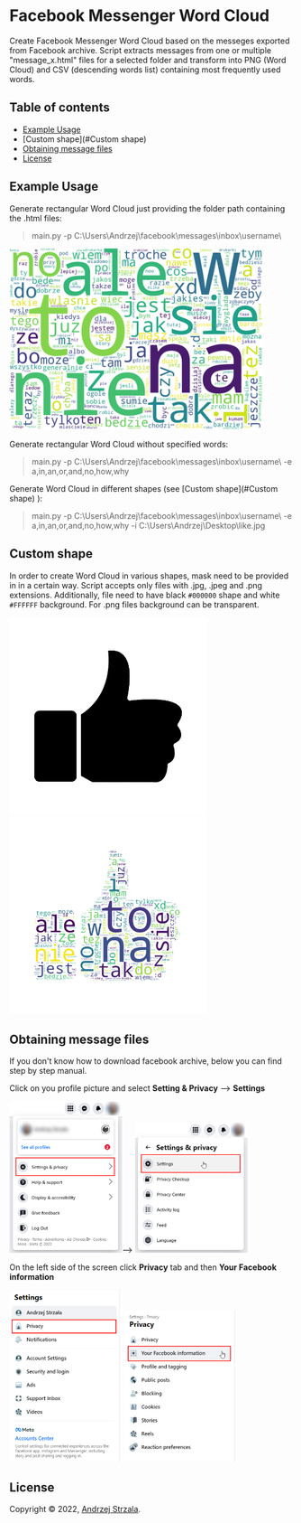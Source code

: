 # Facebook Messenger Word Cloud
Create Facebook Messenger Word Cloud based on the messeges exported from Facebook archive. Script extracts messages from one or multiple "message_x.html" files for a selected folder and transform into PNG (Word Cloud) and CSV (descending words list) containing most frequently used words.

## Table of contents
* [Example Usage](#Example-Usage)
* [Custom shape](#Custom shape)
* [Obtaining message files](#Obtaining-message-files)
* [License](#License)

## Example Usage
Generate rectangular Word Cloud just providing the folder path containing the .html files:
> main.py -p C:\Users\Andrzej\facebook\messages\inbox\username\

<img src="./images/WordCloud_rec.png" width="450" />

Generate rectangular Word Cloud without specified words:
> main.py -p C:\Users\Andrzej\facebook\messages\inbox\username\ -e a,in,an,or,and,no,how,why 

Generate Word Cloud in different shapes (see [Custom shape](#Custom shape) ):
> main.py -p C:\Users\Andrzej\facebook\messages\inbox\username\ -e a,in,an,or,and,no,how,why -i C:\Users\Andrzej\Desktop\like.jpg
	
## Custom shape
In order to create Word Cloud in various shapes, mask need to be provided in in a certain way. Script accepts only files with .jpg, .jpeg and .png extensions. Additionally, file need to have black `#000000` shape and white `#FFFFFF` background. For .png files background can be transparent.
<p float="left">
  <img src="./images/like.jpg" width="350" />
  <img src="./images/WordCloud.png" width="350" />
</p>

## Obtaining message files
If you don't know how to download facebook archive, below you can find step by step manual.

Click on you profile picture and select **Setting & Privacy** --> **Settings**
<p float="left">
  <img src="./images/facebook1.png" width="200">--></img>
  <img src="./images/facebook2.png" width="200" />
</p>

On the left side of the screen click **Privacy** tab and then **Your Facebook information**
<p float="left">
  <img src="./images/facebook3.png" width="200" />
  <img src="./images/facebook4.png" width="200" />
</p>


## License

Copyright © 2022, [Andrzej Strzala](https://www.linkedin.com/in/andrzejstrzala/).
